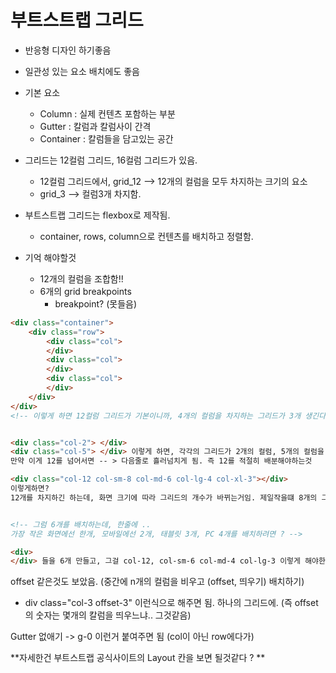 # 부트스트랩 그리드

- 반응형 디자인 하기좋음
- 일관성 있는 요소 배치에도 좋음

- 기본 요소
  - Column : 실제 컨텐츠 포함하는 부분
  - Gutter : 칼럼과 칼럼사이 간격
  - Container : 칼럼들을 담고있는 공간

- 그리드는 12컬럼 그리드, 16컬럼 그리드가 있음.
  - 12컬럼 그리드에서, grid_12 --> 12개의 컬럼을 모두 차지하는 크기의 요소
  - grid_3 --> 컬럼3개 차지함.



- 부트스트랩 그리드는 flexbox로 제작됨.
  - container, rows, column으로 컨텐츠를 배치하고 정렬함.
- 기억 해야할것
  - 12개의 컬럼을 조합함!!
  - 6개의 grid breakpoints 
    - breakpoint? (못들음)

```html
<div class="container">
    <div class="row">
        <div class="col">
        </div>
        <div class="col">    
        </div>
        <div class="col"> 
        </div>
    </div>
</div>
<!-- 이렇게 하면 12컬럼 그리드가 기본이니까, 4개의 컬럼을 차지하는 그리드가 3개 생긴다 ? -->


<div class="col-2"> </div>
<div class="col-5"> </div> 이렇게 하면, 각각의 그리드가 2개의 컬럼, 5개의 컬럼을 차지함.
만약 이게 12를 넘어서면 -- > 다음줄로 흘러넘치게 됨. 즉 12를 적절히 배분해야하는것

<div class="col-12 col-sm-8 col-md-6 col-lg-4 col-xl-3"></div>
이렇게하면?
12개를 차지하긴 하는데, 화면 크기에 따라 그리드의 개수가 바뀌는거임. 제일작을떄 8개의 그리드.... 최대창에서 3개의 그리드가 되는것.


<!-- 그럼 6개를 배치하는데, 한줄에 ..
가장 작은 화면에선 한개, 모바일에선 2개, 태블릿 3개, PC 4개를 배치하려면 ? -->

<div>
</div> 들을 6개 만들고, 그걸 col-12, col-sm-6 col-md-4 col-lg-3 이렇게 해야한다 ?
```

offset 같은것도 보았음. (중간에 n개의 컬럼을 비우고 (offset, 띄우기) 배치하기)

-  div class="col-3 offset-3" 이런식으로 해주면 됨. 하나의 그리드에. (즉 offset의 숫자는 몇개의 칼럼을 띄우느냐.. 그것같음)



Gutter 없애기 -> g-0 이런거 붙여주면 됨 (col이 아닌 row에다가)



**자세한건 부트스트랩 공식사이트의 Layout 칸을 보면 될것같다 ? **